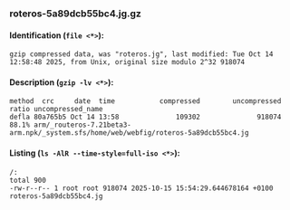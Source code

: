 ### roteros-5a89dcb55bc4.jg.gz
#### Identification (`file <*>`):
```
gzip compressed data, was "roteros.jg", last modified: Tue Oct 14 12:58:48 2025, from Unix, original size modulo 2^32 918074
```
#### Description (`gzip -lv <*>`):
```
method  crc     date  time           compressed        uncompressed  ratio uncompressed_name
defla 80a765b5 Oct 14 13:58              109302              918074  88.1% arm/_routeros-7.21beta3-arm.npk/_system.sfs/home/web/webfig/roteros-5a89dcb55bc4.jg
```
#### Listing (`ls -AlR --time-style=full-iso <*>`):
```
/:
total 900
-rw-r--r-- 1 root root 918074 2025-10-15 15:54:29.644678164 +0100 roteros-5a89dcb55bc4.jg
```

